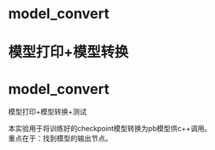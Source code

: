 # model_convert
模型打印+模型转换
=======
# model_convert
模型打印+模型转换+测试

本实验用于将训练好的checkpoint模型转换为pb模型供c++调用。  
重点在于：找到模型的输出节点。 


